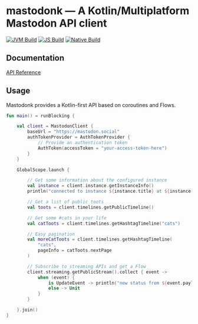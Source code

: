 # mastodonk — A Kotlin/Multiplatform Mastodon API client

[![JVM Build](https://github.com/outadoc/mastodonk/actions/workflows/jvm-build.yml/badge.svg)](https://github.com/outadoc/mastodonk/actions/workflows/jvm-build.yml)
[![JS Build](https://github.com/outadoc/mastodonk/actions/workflows/js-build.yml/badge.svg)](https://github.com/outadoc/mastodonk/actions/workflows/js-build.yml)
[![Native Build](https://github.com/outadoc/mastodonk/actions/workflows/native-build.yml/badge.svg)](https://github.com/outadoc/mastodonk/actions/workflows/native-build.yml)

## Documentation

[API Reference](https://outadoc.github.io/mastodonk/)

## Usage

Mastodonk provides a Kotlin-first API based on coroutines and Flows.

```kt
fun main() = runBlocking {

    val client = MastodonClient {
        baseUrl = "https://mastodon.social"
        authTokenProvider = AuthTokenProvider {
            // Provide an authentication token
            AuthToken(accessToken = "your-access-token-here")
        }
    }

    GlobalScope.launch {

        // Get some information about the configured instance
        val instance = client.instance.getInstanceInfo()
        println("connected to instance ${instance.title} at ${instance.uri}!")

        // Get a list of public toots
        val toots = client.timelines.getPublicTimeline()

        // Get some #cats in your life
        val catToots = client.timelines.getHashtagTimeline("cats")

        // Easy pagination
        val moreCatToots = client.timelines.getHashtagTimeline(
            "cats",
            pageInfo = catToots.nextPage
        )

        // Subscribe to streaming APIs and get a Flow
        client.streaming.getPublicStream().collect { event ->
            when (event) {
                is UpdateEvent -> println("new status from ${event.payload.account.displayName}!")
                else -> Unit
            }
        }

    }.join()
}
```
